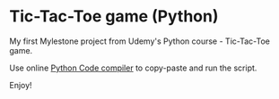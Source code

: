 # Tic-Tac-Toe game (Python)

My first Mylestone project from Udemy's Python course - Tic-Tac-Toe game.

Use online [Python Code compiler](https://www.programiz.com/python-programming/online-compiler/) to copy-paste and run the script.

Enjoy!